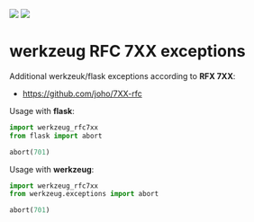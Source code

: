 [![](https://img.shields.io/pypi/v/werkzeug_rfc7xx.svg)](https://img.shields.io/pypi/v/werkzeug_rfx7xx)
[![](https://travis-ci.org/onjin/werkzeug-rfc7xx.svg)](https://travis-ci.org/onjin/werkzeug-rfc7xx)
# werkzeug RFC 7XX exceptions

Additional werkzeuk/flask exceptions according to **RFX 7XX**:

* https://github.com/joho/7XX-rfc


Usage with **flask**:

```python
import werkzeug_rfc7xx
from flask import abort

abort(701)
```

Usage with **werkzeug**:

```python
import werkzeug_rfc7xx
from werkzeug.exceptions import abort

abort(701)
```

